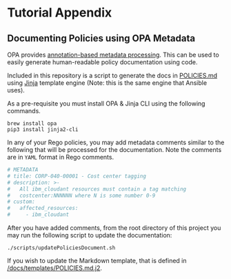 # Tutorial Appendix

## Documenting Policies using OPA Metadata

OPA provides [annotation-based metadata processing](https://www.openpolicyagent.org/docs/latest/annotations/). This can be used to easily generate human-readable policy documentation using code.

Included in this repository is a script to generate the docs in [POLICIES.md](POLICIES.md) using [Jinja](https://jinja.palletsprojects.com/en/3.1.x/) template engine (Note: this is the same engine that Ansible uses).

As a pre-requisite you must install OPA & Jinja CLI using the following commands.

```shell
brew install opa
pip3 install jinja2-cli
```

In any of your Rego policies, you may add metadata comments similar to the following that will be processed for the documentation. Note the comments are in `YAML` format in Rego comments.

```yaml
# METADATA
# title: CORP-040-00001 - Cost center tagging
# description: >-
#   All ibm_cloudant resources must contain a tag matching
#   costcenter:NNNNNN where N is some number 0-9
# custom:
#   affected_resources:
#     - ibm_cloudant
```

After you have added comments, from the root directory of this project you may run the following script to update the documentation:

```shell
./scripts/updatePoliciesDocument.sh
```

If you wish to update the Markdown template, that is defined in [/docs/templates/POLICIES.md.j2](/docs/templates/POLICIES.md.j2).
